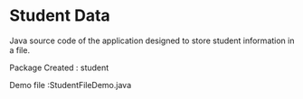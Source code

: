 # Student Data
 Java source code of the application designed to store student information in a file. 
 
 Package Created : student
 
 Demo file :StudentFileDemo.java
